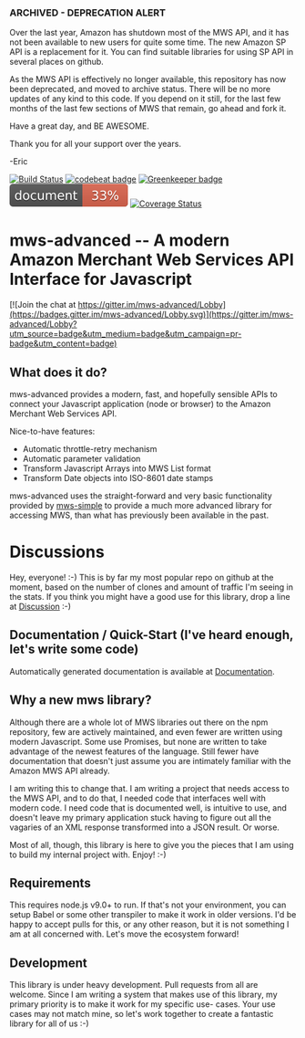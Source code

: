 ### ARCHIVED - DEPRECATION ALERT ###

Over the last year, Amazon has shutdown most of the MWS API, and it has not been available to new users for quite some time.  The new Amazon SP API is a replacement for it.  You can find suitable libraries for using SP API in several places on github.  

As the MWS API is effectively no longer available, this repository has now been deprecated, and moved to archive status.  There will be no more updates of any kind to this code.  If you depend on it still, for the last few months of the last few sections of MWS that remain, go ahead and fork it.

Have a great day, and BE AWESOME.

Thank you for all your support over the years.

-Eric

[![Build Status](https://travis-ci.org/ericblade/mws-advanced.svg?branch=master)](https://travis-ci.org/ericblade/mws-advanced)
[![codebeat badge](https://codebeat.co/badges/83ea05b8-db4e-4765-ae00-63169ef19c2e)](https://codebeat.co/projects/github-com-ericblade-mws-advanced-master)
[![Greenkeeper badge](https://badges.greenkeeper.io/ericblade/mws-advanced.svg)](https://greenkeeper.io/)
[![Documentation badge](./docs/badge.svg)](https://esdoc.org)
[![Coverage Status](https://coveralls.io/repos/ericblade/mws-advanced/badge.svg?branch=master)](https://coveralls.io/r/ericblade/mws-advanced?branch=master)
# mws-advanced -- A modern Amazon Merchant Web Services API Interface for Javascript

[![Join the chat at https://gitter.im/mws-advanced/Lobby](https://badges.gitter.im/mws-advanced/Lobby.svg)](https://gitter.im/mws-advanced/Lobby?utm_source=badge&utm_medium=badge&utm_campaign=pr-badge&utm_content=badge)

## What does it do?

mws-advanced provides a modern, fast, and hopefully sensible APIs to connect your Javascript
application (node or browser) to the Amazon Merchant Web Services API.

Nice-to-have features:
 - Automatic throttle-retry mechanism
 - Automatic parameter validation
 - Transform Javascript Arrays into MWS List format
 - Transform Date objects into ISO-8601 date stamps

mws-advanced uses the straight-forward and very basic functionality provided by
[mws-simple](https://github.com/ericblade/mws-simple) to provide a much more advanced library for
accessing MWS, than what has previously been available in the past.

# Discussions
Hey, everyone! :-) This is by far my most popular repo on github at the moment, based on the number
of clones and amount of traffic I'm seeing in the stats. If you think you might have a good use for
this library, drop a line at [Discussion](https://github.com/ericblade/mws-advanced/issues/1) :-)

## Documentation / Quick-Start (I've heard enough, let's write some code)
Automatically generated documentation is available at [Documentation](https://ericblade.github.io/mws-advanced/).

## Why a new mws library?

Although there are a whole lot of MWS libraries out there on the npm repository, few are actively
maintained, and even fewer are written using modern Javascript. Some use Promises, but none are
written to take advantage of the newest features of the language. Still fewer have documentation
that doesn't just assume you are intimately familiar with the Amazon MWS API already.

I am writing this to change that. I am writing a project that needs access to the MWS API, and to
do that, I needed code that interfaces well with modern code.  I need code that is documented well,
is intuitive to use, and doesn't leave my primary application stuck having to figure out all the
vagaries of an XML response transformed into a JSON result.  Or worse.

Most of all, though, this library is here to give you the pieces that I am using to build my
internal project with.  Enjoy! :-)

## Requirements

This requires node.js v9.0+ to run. If that's not your environment, you can setup Babel or some
other transpiler to make it work in older versions.  I'd be happy to accept pulls for this, or any
other reason, but it is not something I am at all concerned with.  Let's move the ecosystem forward!

## Development

This library is under heavy development.  Pull requests from all are welcome.  Since I am writing
a system that makes use of this library, my primary priority is to make it work for my specific use-
cases.  Your use cases may not match mine, so let's work together to create a fantastic library for
all of us :-)
